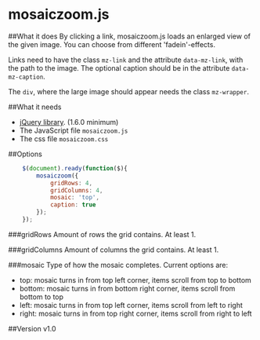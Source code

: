 # mosaiczoom.js

##What it does
By clicking a link, mosaiczoom.js loads an enlarged view of the given image. You can choose from different 'fadein'-effects.

Links need to have the class `mz-link` and the attribute `data-mz-link`, with the path to the image.
The optional caption should be in the attribute `data-mz-caption`.

The `div`, where the large image should appear needs the class `mz-wrapper`.

##What it needs
- [jQuery library](http://jquery.com/). (1.6.0 minimum)
- The JavaScript file `mosaiczoom.js`
- The css file `mosaiczoom.css`

##Options
```javascript
	$(document).ready(function($){
		mosaiczoom({
			gridRows: 4,
			gridColumns: 4,
			mosaic: 'top',
			caption: true
		});
	});
```
###gridRows
Amount of rows the grid contains. At least 1.

###gridColumns
Amount of columns the grid contains. At least 1.

###mosaic
Type of how the mosaic completes. Current options are:
- top: mosaic turns in from top left corner, items scroll from top to bottom
- bottom: mosaic turns in from bottom right corner, items scroll from bottom to top
- left: mosaic turns in from top left corner, items scroll from left to right
- right: mosaic turns in from top right corner, items scroll from right to left

##Version
v1.0